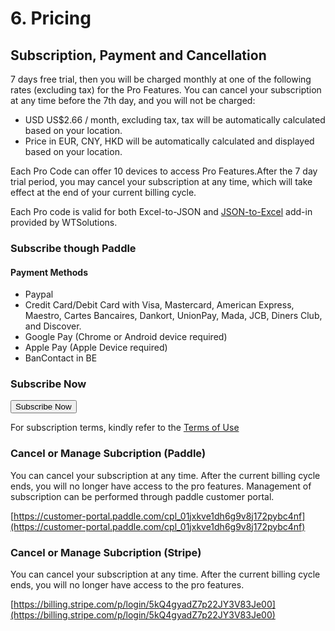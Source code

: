 # 6. Pricing

##  Subscription, Payment and Cancellation

7 days free trial, then you will be charged monthly at one of the following rates (excluding tax) for the Pro Features. You can cancel your subscription at any time before the 7th day, and you will not be charged:
- USD US$2.66 / month, excluding tax, tax will be automatically calculated based on your location.
- Price in EUR, CNY, HKD will be automatically calculated and displayed based on your location.

Each Pro Code can offer 10 devices to access Pro Features.After the 7 day trial period, you may cancel your subscription at any time, which will take effect at the end of your current billing cycle.

Each Pro code is valid for both Excel-to-JSON and [JSON-to-Excel](https://json-to-excel.wtsolutions.cn/en/latest/) add-in provided by WTSolutions.

### Subscribe though Paddle

#### Payment Methods
- Paypal
- Credit Card/Debit Card with Visa, Mastercard, American Express, Maestro, Cartes Bancaires, Dankort, UnionPay, Mada, JCB, Diners Club, and Discover.
- Google Pay (Chrome or Android device required)
- Apple Pay (Apple Device required)
- BanContact in BE

<script src="https://cdn.paddle.com/paddle/v2/paddle.js"></script>
<script type="text/javascript">
  // Paddle.Environment.set("sandbox");
  Paddle.Initialize({ 
    token: "live_1c12997e01d459f8b047201cd55"
  });
  function checkoutnow(){
    Paddle.Checkout.open({
        items: [{priceId: 'pri_01jz0fdq3rm19fn5bqrn86tnjy',quantity: 1}]
    });  
  }  
</script>

### Subscribe Now

<button onclick='checkoutnow()'>Subscribe Now</button>

For subscription terms, kindly refer to the [Terms of Use](termsofuse.md)

### Cancel or Manage Subcription (Paddle)

You can cancel your subscription at any time. After the current billing cycle ends, you will no longer have access to the pro features. Management of subscription can be performed through paddle customer portal.

[https://customer-portal.paddle.com/cpl_01jxkve1dh6g9v8j172pybc4nf](https://customer-portal.paddle.com/cpl_01jxkve1dh6g9v8j172pybc4nf)

### Cancel or Manage Subcription (Stripe)

You can cancel your subscription at any time. After the current billing cycle ends, you will no longer have access to the pro features.

[https://billing.stripe.com/p/login/5kQ4gyadZ7p22JY3V83Je00](https://billing.stripe.com/p/login/5kQ4gyadZ7p22JY3V83Je00)